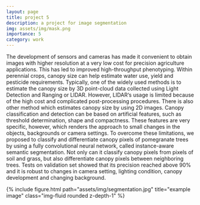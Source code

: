 ```yaml
---
layout: page
title: project 5
description: a project for image segmentation
img: assets/img/mask.png
importance: 5
category: work
---
```


The development of sensors and cameras has made it convenient to obtain images with higher resolution at a very low cost for precision agriculture applications. This has led to improved high-throughput phenotyping. Within perennial crops, canopy size can help estimate water use, yield and pesticide requirements. Typically, one of the widely used methods is to estimate the canopy size by 3D point-cloud data collected using Light Detection and Ranging or LIDAR. However, LIDAR‘s usage is limited because of the high cost and complicated post-processing procedures. There is also other method which estimates canopy size by using 2D images. Canopy classification and detection can be based on artificial features, such as threshold determination, shape and compactness. These features are very specific, however, which renders the approach to small changes in the objects, backgrounds or camera settings. To overcome these limitations, we proposed to classify and differentiate canopy pixels of pomegranate trees by using a fully convolutional neural network, called instance-aware semantic segmentation. Not only can it classify canopy pixels from pixels of soil and grass, but also differentiate canopy pixels between neighboring trees. Tests on validation set showed that its precision reached above 90% and it is robust to changes in camera setting, lighting condition, canopy development and changing background.

<div class="row">
    <div class="col-sm mt-3 mt-md-0 d-flex align-items-center justify-content-center">
        {% include figure.html path="assets/img/segmentation.jpg" title="example image" class="img-fluid rounded z-depth-1" %}
    </div>
</div>
